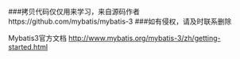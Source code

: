 ###拷贝代码仅仅用来学习，来自源码作者https://github.com/mybatis/mybatis-3
###如有侵权，请及时联系删除

Mybatis3官方文档 
http://www.mybatis.org/mybatis-3/zh/getting-started.html